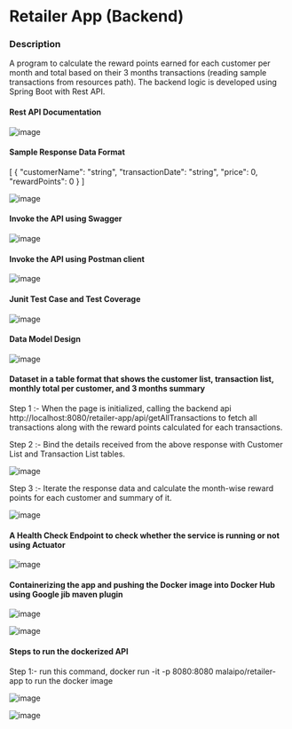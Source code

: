 # Retailer App (Backend)

### Description
A program to calculate the reward points earned for each customer per month and total based on their 3 months transactions (reading sample transactions from resources path). The backend logic is developed using Spring Boot with Rest API.

#### Rest API Documentation
![image](https://user-images.githubusercontent.com/112087209/187037885-d6551c8a-cbef-41d2-a2ec-579ed0e779fd.png)

#### Sample Response Data Format
[
  {
    "customerName": "string",
    "transactionDate": "string",
    "price": 0,
    "rewardPoints": 0
  }
]

![image](https://user-images.githubusercontent.com/112087209/187037920-479f8106-d55e-4541-b44c-870da9f19b48.png)

#### Invoke the API using Swagger
![image](https://user-images.githubusercontent.com/112087209/187190149-728f702f-b62b-4c32-9b6e-e6384a449581.png)

#### Invoke the API using Postman client
![image](https://user-images.githubusercontent.com/112087209/187189786-92e2e41c-c7af-487e-b1e8-ac4c09396c3c.png)

#### Junit Test Case and Test Coverage
![image](https://user-images.githubusercontent.com/112087209/187182347-a58e181b-5cb3-4102-b7ff-aacc2768f0eb.png)

#### Data Model Design
![image](https://user-images.githubusercontent.com/112087209/187181945-b64f4463-1e15-40d2-86ed-b18e4b20c566.png)

#### Dataset in a table format that shows the customer list, transaction list, monthly total per customer, and 3 months summary

Step 1 :- When the page is initialized, calling the backend api http://localhost:8080/retailer-app/api/getAllTransactions
to fetch all transactions along with the reward points calculated for each transactions.

Step 2 :- Bind the details received from the above response with Customer List and Transaction List tables.

![image](https://user-images.githubusercontent.com/112087209/187033458-88bff196-31c3-4627-bbea-c98a42ed607b.png)

Step 3 :- Iterate the response data and calculate the month-wise reward points for each customer and summary of it.

![image](https://user-images.githubusercontent.com/112087209/187033519-39fc5a87-7f53-478d-9bb0-1622cd8cc94d.png)

#### A Health Check Endpoint to check whether the service is running or not using Actuator
![image](https://user-images.githubusercontent.com/112087209/187043911-e1d4d989-9114-4d49-b7e6-f1aa3f140f8d.png)

#### Containerizing the app and pushing the Docker image into Docker Hub using Google jib maven plugin
![image](https://user-images.githubusercontent.com/112087209/187180894-49bb88db-0967-435b-80f1-d647b1545655.png)

![image](https://user-images.githubusercontent.com/112087209/187181238-b3dbe887-7064-48e9-80a6-1e0d6774032c.png)

#### Steps to run the dockerized API
Step 1:- run this command, docker run -it -p 8080:8080 malaipo/retailer-app to run the docker image

![image](https://user-images.githubusercontent.com/112087209/187239912-8b5ca530-375c-4e54-ab19-f8e2e6b2198d.png)

![image](https://user-images.githubusercontent.com/112087209/187241218-faced9f2-6ac1-487f-8629-7e17ef8d7cfb.png)

